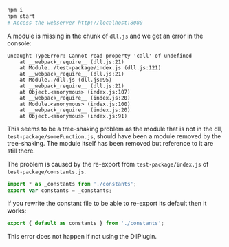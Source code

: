 ```bash
npm i
npm start
# Access the webserver http://localhost:8080
```

A module is missing in the chunk of `dll.js` and we get an error in the console:

```
Uncaught TypeError: Cannot read property 'call' of undefined
    at __webpack_require__ (dll.js:21)
    at Module../test-package/index.js (dll.js:121)
    at __webpack_require__ (dll.js:21)
    at Module../dll.js (dll.js:95)
    at __webpack_require__ (dll.js:21)
    at Object.<anonymous> (index.js:107)
    at __webpack_require__ (index.js:20)
    at Module.<anonymous> (index.js:100)
    at __webpack_require__ (index.js:20)
    at Object.<anonymous> (index.js:91)
```

This seems to be a tree-shaking problem as the module that is not in the dll, `test-package/someFunction.js`, should have been a module removed by the tree-shaking.
The module itself has been removed but reference to it are still there.

The problem is caused by the re-export from `test-package/index.js` of `test-package/constants.js`.

```js
import * as _constants from './constants';
export var constants = _constants;
```

If you rewrite the constant file to be able to re-export its default then it works:

```js
export { default as constants } from './constants';
```

This error does not happen if not using the DllPlugin.